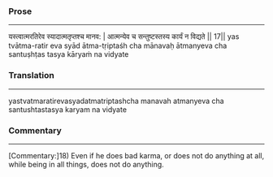 ### Prose 
 --- 
यस्त्वात्मरतिरेव स्यादात्मतृप्तश्च मानव: |
आत्मन्येव च सन्तुष्टस्तस्य कार्यं न विद्यते || 17||
yas tvātma-ratir eva syād ātma-tṛiptaśh cha mānavaḥ
ātmanyeva cha santuṣhṭas tasya kāryaṁ na vidyate

### Translation 
 --- 
yastvatmaratirevasyadatmatriptashcha manavah atmanyeva cha santushtastasya karyam na vidyate

### Commentary 
 --- 
[Commentary:]18) Even if he does bad karma, or does not do anything at all, while being in all things, does not do anything.